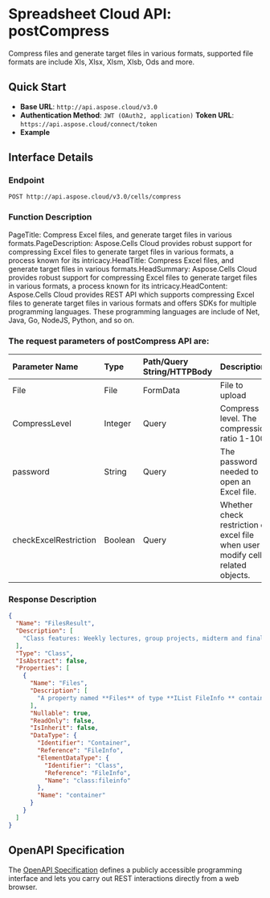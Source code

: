 # **Spreadsheet Cloud API: postCompress**

Compress files and generate target files in various formats, supported file formats are include Xls, Xlsx, Xlsm, Xlsb, Ods and more. 


## **Quick Start**

- **Base URL**: `http://api.aspose.cloud/v3.0`
- **Authentication Method**: `JWT (OAuth2, application)`  **Token URL**: `https://api.aspose.cloud/connect/token`
- **Example** 

## **Interface Details**

### **Endpoint** 

```
POST http://api.aspose.cloud/v3.0/cells/compress
```
### **Function Description**
PageTitle: Compress Excel files, and generate target files in various formats.PageDescription: Aspose.Cells Cloud provides robust support for compressing Excel files to generate target files in various formats, a process known for its intricacy.HeadTitle: Compress Excel files, and generate target files in various formats.HeadSummary: Aspose.Cells Cloud provides robust support for compressing Excel files to generate target files in various formats, a process known for its intricacy.HeadContent: Aspose.Cells Cloud provides REST API which supports compressing Excel files to generate target files in various formats and offers SDKs for multiple programming languages. These programming languages are include of Net, Java, Go, NodeJS, Python, and so on.

### The request parameters of **postCompress** API are: 

| Parameter Name | Type | Path/Query String/HTTPBody | Description | 
| :- | :- | :- |:- | 
|File|File|FormData|File to upload|
|CompressLevel|Integer|Query|Compress level. The compression ratio 1-100.|
|password|String|Query|The password needed to open an Excel file.|
|checkExcelRestriction|Boolean|Query|Whether check restriction of excel file when user modify cells related objects.|

### **Response Description**
```json
{
  "Name": "FilesResult",
  "Description": [
    "Class features: Weekly lectures, group projects, midterm and final exams, and participation in class discussions."
  ],
  "Type": "Class",
  "IsAbstract": false,
  "Properties": [
    {
      "Name": "Files",
      "Description": [
        "A property named **Files** of type **IList FileInfo ** containing a collection of file information objects."
      ],
      "Nullable": true,
      "ReadOnly": false,
      "IsInherit": false,
      "DataType": {
        "Identifier": "Container",
        "Reference": "FileInfo",
        "ElementDataType": {
          "Identifier": "Class",
          "Reference": "FileInfo",
          "Name": "class:fileinfo"
        },
        "Name": "container"
      }
    }
  ]
}
```


## OpenAPI Specification

The [OpenAPI Specification](https://reference.aspose.cloud/cells/#/LightCellsController/PostCompress) defines a publicly accessible programming interface and lets you carry out REST interactions directly from a web browser.

